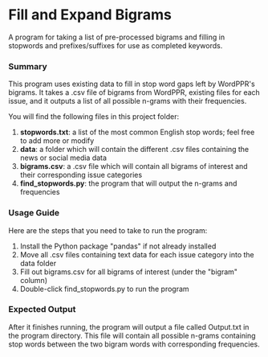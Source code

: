 # Fill and Expand Bigrams
 A program for taking a list of pre-processed bigrams and filling in stopwords and prefixes/suffixes for use as completed keywords.

### Summary
 
This program uses existing data to fill in stop word gaps left by WordPPR's bigrams. It takes a .csv file of bigrams from WordPPR, existing files for each issue, and it outputs a list of all possible n-grams with their frequencies.
 
You will find the following files in this project folder:
1. **stopwords.txt**: a list of the most common English stop words; feel free to add more or modify
2. **data**: a folder which will contain the different .csv files containing the news or social media data
3. **bigrams.csv**: a .csv file which will contain all bigrams of interest and their corresponding issue categories
4. **find_stopwords.py**: the program that will output the n-grams and frequencies

### Usage Guide
 
Here are the steps that you need to take to run the program:
1. Install the Python package "pandas" if not already installed
2. Move all .csv files containing text data for each issue category into the data folder
3. Fill out bigrams.csv for all bigrams of interest (under the "bigram" column)
4. Double-click find_stopwords.py to run the program


### Expected Output
 
After it finishes running, the program will output a file called Output.txt in the program directory. This file will contain all possible n-grams containing stop words between the two bigram words with corresponding frequencies.
